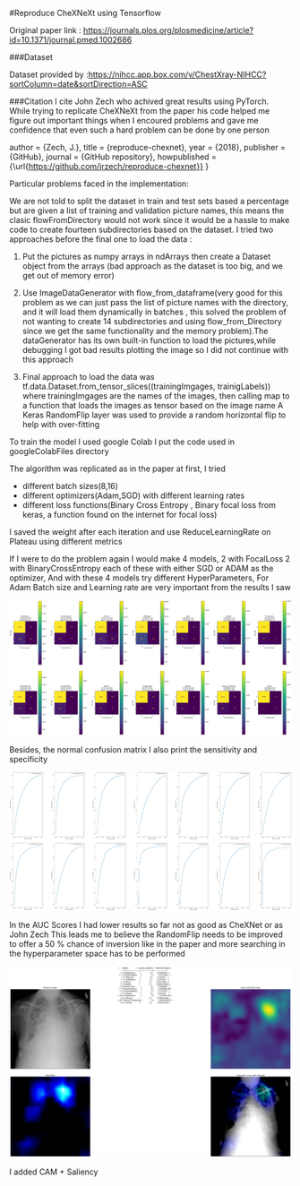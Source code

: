 #Reproduce CheXNeXt using Tensorflow

Original paper link : https://journals.plos.org/plosmedicine/article?id=10.1371/journal.pmed.1002686

###Dataset

Dataset provided by :https://nihcc.app.box.com/v/ChestXray-NIHCC?sortColumn=date&sortDirection=ASC

###Citation
I cite John Zech who achived great results using PyTorch.
While trying to replicate CheXNeXt from the paper his code helped me figure out important things when I encoured problems 
and gave me confidence that even such a hard problem can be done by one person

  author = {Zech, J.},
  title = {reproduce-chexnet},
  year = {2018},
  publisher = {GitHub},
  journal = {GitHub repository},
  howpublished = {\url{https://github.com/jrzech/reproduce-chexnet}}
}


Particular problems faced in the implementation:

We are not told to split the dataset in train and test sets based a percentage but are given a list of training and validation picture names,
this means the clasic flowFromDirectory would not work since it would be a hassle to make code to create fourteen subdirectories based on the dataset.
I tried two approaches before the final one to load the data :

1. Put the pictures as numpy arrays in ndArrays then create a Dataset object from the arrays
(bad approach as the dataset is too big, and we get out of memory error)


2. Use ImageDataGenerator with flow_from_dataframe(very good for this problem as we can just pass the list
 of picture names with the directory, and it will load them dynamically in batches
, this solved the problem of not wanting to create 14 subdirectories and using flow_from_Directory 
since we get the same functionality and the memory problem).The dataGenerator has its own built-in function to load the pictures,while debugging I got bad results plotting the image so I did not continue with this approach 


4. Final approach to load the data was tf.data.Dataset.from_tensor_slices((trainingImgages, trainigLabels))  
where trainingImgages are the names of the images, then calling map to a function that loads the images as tensor based on the image name 
A Keras RandomFlip layer was used to provide a random horizontal flip to help with over-fitting 

To train the model I used google Colab
I put the code used in googleColabFiles directory 

The algorithm was replicated as in the paper at first,
I tried 
- different batch sizes(8,16) 
- different optimizers(Adam,SGD) with different learning rates
- different loss functions(Binary Cross Entropy , Binary focal loss from keras, a function found on the internet for focal loss)

I saved the weight after each iteration and use ReduceLearningRate on Plateau using different metrics 

If I were to do the problem again I would make 4 models, 2 with FocalLoss 2 with BinaryCrossEntropy each of these with either SGD or ADAM as the optimizer,
And with these 4 models try different HyperParameters, For Adam Batch size and Learning rate are very important from the results I saw


<img src="./rez/CMBestAUC.png" alt="Confusion Matrix" />

Besides, the normal confusion matrix I also print  the sensitivity and specificity



<img src="./rez/AUCBestAUC.png" alt="AUC scores" />

In the AUC Scores I had lower results so far not as good as CheXNet or as John Zech
This leads me to believe the RandomFlip needs to be improved to offer a 50 % chance of inversion like in the paper and more searching in the hyperparameter space has to be performed


<img src="./rez/HeatMap3.png" alt="AUC scores" />

I added CAM  + Saliency 


